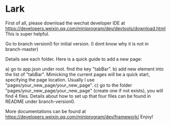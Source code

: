# Lark

First of all, please download the wechat developer IDE at https://developers.weixin.qq.com/miniprogram/dev/devtools/download.html
This is super helpful.

Go to branch version0 for initial version. (I dont know why it is not in branch-master)

Details see each folder. Here is a quick guide to add a new page:

a) go to app.json under root. find the key "tabBar".
b) add new element into the list of "tabBar". Mimicking the current pages will be a quick start, specifying the page location. Usually I use "pages/your_new_page/your_new_page".
c) go to the folder "pages/your_new_page/your_new_page" (create one if not exists), you will find 4 files. Details about how to set up that four files can be found in README under branch-version0.

More documentations can be found at https://developers.weixin.qq.com/miniprogram/dev/framework/
Enjoy!
